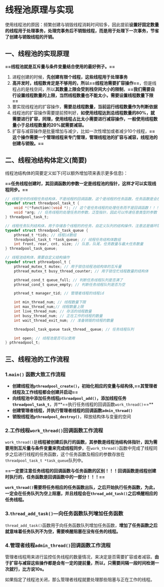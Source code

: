 # 线程池原理与实现

使用线程池的原因：频繁创建与销毁线程消耗时间较多，因此提前**设置好固定数量的线程用于处理事务，处理完事务后不销毁线程，而是用于处理下一次事务，节省了创建与销毁线程的开销。**

## 一、线程池的实现原理

**==线程池就是互斥量与条件变量结合使用的最好例子。==**

1. 进程创建的时候，**先创建有限个线程，这些线程用于处理事务**
2. **高并发时，线程数肯定是不够用的，所以==线程池需要扩容操作==**，但是线程占的是栈空间，所以**其数量上限会受到栈空间大小的限制**，**==我们需要自行设置线程数量的上限，当然线程数量也不能太小，需要设置线程数量下限==**
3. 要实现线程池的扩容操作，**需要总线程数量，当前运行线程数量作为判断依据**
4. 线程池的扩容操作需要提前预判好，**如使用线程达到总线程数量的80%，就需要进行扩容，同理，使用线程占比太小需要进行减容操作，一般使用线程数量小于总线程数量的20%就需要减容。**
5. 扩容与减容操作是批量增加与减少，比如一次性增加或者减少10个线程，**==这个操作需要一个管理线程来专门管理，管理线程池的扩容与减容，线程池的创建与销毁。==**



## 二、线程池结构体定义(简要)

线程池结构体的简要定义如下(可以额外增加项来表示更多信息)：

**==任务线程创建时，其回调函数的参数一定是线程池的指针，这样才可以实现线程同步。==**

```c
// 线程池中的线程任务结构体，不是线程的回调函数，这个是线程的任务函数，任务函数是会在线程的回调函数中调用，用于完成线程的任务。
typedef struct threadpool_task_t {
    void *(*function)(void *); // 这个是任务线程的处理任务而不是回调函数！！！，当然处理任务也可以参数和毁掉函数一样，回调函数一定是在线程创建时指定的！！！，毁掉函数的参数一定得包含线程池结构体，因为要使用互斥量与条件变量！！！
    void *arg; // 任务线程的处理任务的参数，泛型指针，因此可以传递任意类型的参数
} threadpool_task_t;

// 线程任务队列结构体，用于存储各个线程的的任务，自定义队列的结构操作，注意这是循环队列
typedef struct threadpool_task_queue {
    pthread_t *tids; // 线程id数组
    threadpool_task_t *task_queue; // 线程任务结构体数组
    int front, rear, cnt, size; // 队首，队尾，任务数量与最大任务数量
} threadpool_task_queue;

// 线程池结构体，需要自定义结构操作
typedef struct pthreadpool_t { 
    pthread_mutex_t mutex; // 用于锁住线程池结构体的互斥量
    pthread_mutex_t busy_thread_counter; // 用于锁住忙线程数量的结构体

    pthread_cond_t queue_full; // 判断任务线程队列是否满了
    pthread_cond_t queue_empty; // 判断任务线程队列是否为空

    pthread_t manager_tid; // 管理者线程的线程id

    int min_thread_num; // 线程数量下限
    int max_thread_num;// 线程数量上限
    int live_thread_num; // 存活的线程数量
    int busy_thread_num; // 正在工作的线程的数量
    int wait_thread_exit_num; // 准备销毁的线程的数量

    threadpool_task_queue task_thread__queue; // 任务线程队列

    int open; // 线程池是否可以使用
} pthreadpool_t;
```



## 三、线程池的工作流程

### 1.`main()`  函数大致工作流程

+ **创建线程池`pthreadpool_create()`，初始化相应的变量与结构体,==其管理者线程及工作线程都会创建并启动==**
+ **向线程池中添加任务线程`pthreadpool_add()`，添加线程任务`threadpool_task_t`**，并**==执行任务线程的回调函数`work_thread()`==**
+ **创建管理者线程，并执行管理者线程的回调函数`admin_thread()`**
+ **销毁线程池`pthreadpool_destroy()`**，释放结构体与变量的空间



### 2.工作线程`work_thread()`回调函数工作流程

`work_thread()`是**线程被创建后执行的函数，其参数是线程池结构体指针，因为需要用到互斥量与条件变量来完成线程同步**。在`work_thread()`函数中完成了线程同步之后进行线程的任务函数，这个任务函数及相应的参数存放在`threadpool_task_t *task_queue`队列中。

**==一定要注意任务线程的回调函数与任务函数的区别！！！回调函数是线程创建时执行的，任务函数是回调函数中的一部分！！！==**

**`work_thread()`需要将任务相应的任务函数出队，之后开始执行任务函数，为此，一定会在任务队列为空上阻塞，并且线程会在`thread_add_task()`之后唤醒相应的任务线程。**



### 3.`thread_add_task()`—向任务函数队列增加任务函数

`thread_add_task()`函数用于向任务函数队列增加任务函数，**增加了任务函数之后就意味着任务队列不为空，需要唤醒阻塞在没有任务的线程。**



### 4.管理者线程`admin_thread()`回调函数工作流程

管理者线程用来进行监控任务线程的数量情况，来决定是否需要扩容或者减容。**由于扩容与减容这些操作都是会有一定的提前量，所以，只需要间隔一段时间检测一次就行，比方说10s。**

如果指定了线程池关闭，那么管理者线程就要处理那些阻塞与正在工作的线程。